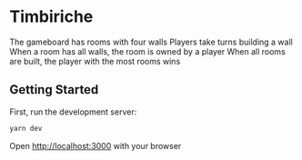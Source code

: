 # Timbiriche

The gameboard has rooms with four walls
Players take turns building a wall
When a room has all walls, the room is owned by a player
When all rooms are built, the player with the most rooms wins

## Getting Started

First, run the development server:

```bash
yarn dev
```

Open [http://localhost:3000](http://localhost:3000) with your browser
